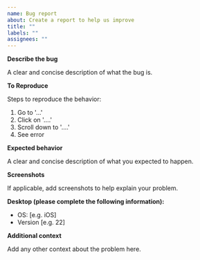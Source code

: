 ```yaml
---
name: Bug report
about: Create a report to help us improve
title: ""
labels: ""
assignees: ""
---
```


**Describe the bug**

A clear and concise description of what the bug is.

**To Reproduce**

Steps to reproduce the behavior:

1. Go to '...'
2. Click on '....'
3. Scroll down to '....'
4. See error

**Expected behavior**

A clear and concise description of what you expected to happen.

**Screenshots**

If applicable, add screenshots to help explain your problem.

**Desktop (please complete the following information):**

- OS: [e.g. iOS]
- Version [e.g. 22]

**Additional context**

Add any other context about the problem here.
